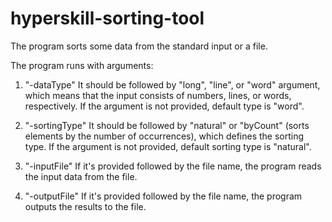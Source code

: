 # hyperskill-sorting-tool
The program sorts some data from the standard input or a file.

The program runs with arguments:

1. "-dataType"
It should be followed by "long", "line", or "word" argument, which means that the input consists of numbers, lines, or words, respectively.
If the argument is not provided, default type is "word".

2. "-sortingType"
It should be followed by "natural" or "byCount" (sorts elements by the number of occurrences), which defines the sorting type.
If the argument is not provided, default sorting type is "natural".

3. "-inputFile"
If it's provided followed by the file name, the program reads the input data from the file.

4. "-outputFile"
If it's provided followed by the file name, the program outputs the results to the file.
